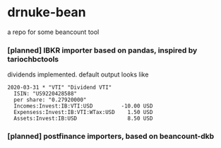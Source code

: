 # drnuke-bean
a repo for some beancount tool 

### [planned] IBKR importer based on pandas, inspired by tariochbctools

dividends implemented. default output looks like
```
2020-03-31 * "VTI" "Dividend VTI"  
  ISIN: "US9220428588"  
  per share: "0.27920000"  
  Incomes:Invest:IB:VTI:USD         -10.00 USD  
  Expensess:Invest:IB:VTI:WTax:USD    1.50 USD  
  Assets:Invest:IB:USD                8.50 USD  
```
### [planned] postfinance importers, based on beancount-dkb
